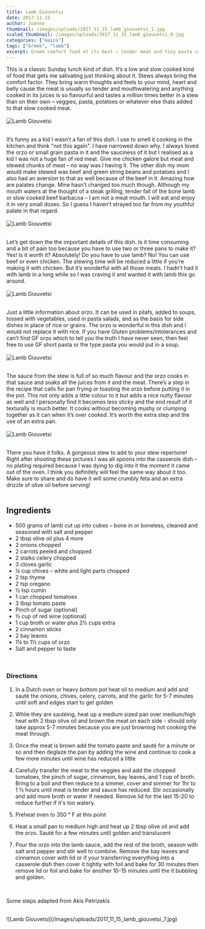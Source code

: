 ```yaml
---
title: Lamb Giouvetsi
date: 2017-11-15
author: Joanne
thumbnail: /images/uploads/2017_11_15_lamb_giouvetsi_1.jpg
scaled_thumbnail: /images/uploads/2017_11_15_lamb_giouvetsi_0.jpg
categories: ["mains"]
tags: ["Greek", "lamb"]
excerpt: Greek comfort food at its best – tender meat and tiny pasta cooked in the most mouthwatering sauce
---
```


This is a classic Sunday lunch kind of dish. It’s a low and slow cooked kind of food that gets me salivating just thinking about it.  Stews always bring the comfort factor.  They bring warm thoughts and feels to your mind, heart and belly cause the meat is usually so tender and mouthwatering and anything cooked in its juices is so flavourful and tastes a million times better in a stew than on their own &ndash; veggies, pasta, potatoes or whatever else thats added to that slow cooked meat.
<br>
<br>
![Lamb Giouvetsi](/images/uploads/2017_11_15_lamb_giouvetsi_2.jpg)
<br>
<br>

It’s funny as a kid I wasn’t a fan of this dish. I use to smell it cooking in the kitchen and think "not this again". I have narrowed down why. I always loved the orzo or small grain pasta in it and the sauciness of it but I realised as a kid I was not a huge fan of red meat. Give me chicken galore but meat and stewed chunks of meat &ndash; no way was I having it. The other dish my mom would make stewed was beef and green string beans and potatoes and I also had an aversion to that as well because of the beef in it. Amazing how are palates change.  Mine hasn’t changed too much though. Although my mouth waters at the thought of a steak grilling, tender fall of the bone lamb or slow cooked beef barbacoa &ndash; I am not a meat mouth. I will eat and enjoy it in very small doses. So I guess I haven’t strayed too far from my youthful palate in that regard.
<br>
<br>
![Lamb Giouvetsi](/images/uploads/2017_11_15_lamb_giouvetsi_3.jpg)
<br>
<br>

Let’s get down the the important details of this dish.  Is it time consuming and a bit of pain too because you have to use two or three pans to make it? Yes! Is it worth it? Absolutely! Do you have to use lamb? No! You can use beef or even chicken.  The stewing time will be reduced a little if you’re making it with chicken.  But it’s wonderful with all those meats. I hadn’t had it with lamb in a long while so I was craving it and wanted it with lamb this go around.
<br>
<br>
![Lamb Giouvetsi](/images/uploads/2017_11_15_lamb_giouvetsi_4.jpg)
<br>
<br>

Just a little information about orzo. It can be used in pilafs, added to soups, tossed with vegetables, used in pasta salads, and as the basis for side dishes in place of rice or grains. The orzo is wonderful in this dish and I would not replace it with rice. If you have Gluten problems/intolerances and can’t find GF orzo which to tell you the truth I have never seen, then feel free to use GF short pasta or the type pasta you would put in a soup.
<br>
<br>
![Lamb Giouvetsi](/images/uploads/2017_11_15_lamb_giouvetsi_5.jpg)
<br>
<br>

The sauce from the stew is full of so much flavour and the orzo cooks in that sauce and soaks all the juices from it and the meat. There’s a step in the recipe that calls for pan frying or toasting the orzo before putting it in the pot. This not only adds a little colour to it but adds a nice nutty flavour as well and I personally find it becomes less sticky and the end result of it texturally is much better. It cooks without becoming mushy or clumping together as it can when it’s over cooked. It’s worth the extra step and the use of an extra pan.
<br>
<br>
![Lamb Giouvetsi](/images/uploads/2017_11_15_lamb_giouvetsi_6.jpg)
<br>
<br>

There you have it folks. A gorgeous stew to add to your stew repertoire! Right after shooting these pictures I was all spoons into the casserole dish &ndash; no plating required because I was dying to dig into it the moment it came out of the oven. I think you definitely will feel the same way about it too. Make sure to share and do have it will some crumbly feta and an extra drizzle of olive oil before serving!
<br>
<br>

## Ingredients

* 500 grams of lamb cut up into cubes &ndash; bone in or boneless, cleaned and seasoned with salt and pepper
* 2 tbsp olive oil plus 4 more
* 2 onions chopped
* 2 carrots peeled and chopped
* 2 stalks celery chopped
* 3 cloves garlic
* &frac14; cup chives &ndash; white and light parts chopped
* 2 tsp thyme
* 2 tsp oregano
* &frac12; tsp cumin
* 1 can chopped tomatoes
* 3 tbsp tomato paste
* Pinch of sugar (optional)
* &frac12; cup of red wine (optional)
* 1 cup broth or water plus 2&frac12; cups extra
* 2 cinnamon sticks
* 2 bay leaves
* 1&frac14; to 1&frac12; cups of orzo
* Salt and pepper to taste
<br>

### Directions

1. In a Dutch oven or heavy bottom pot heat oil to medium and add and sauté the onions, chives, celery, carrots, and the garlic for 5-7 minutes until soft and edges start to get golden

1. While they are sautéing, heat up  a medium sized pan over medium/high heat with 2 tbsp olive oil and brown the meat on each side - should only take approx 5-7 minutes because you are just browning not cooking the meat through.

1. Once the meat is brown add the tomato paste and sauté for a minute or so and then deglaze the pan by adding the wine and continue to cook a few more minutes until wine has reduced a little

1. Carefully transfer the meat to the veggies and add the chopped tomatoes, the pinch of sugar, cinnamon, bay leaves, and 1 cup of broth. Bring to a boil and then reduce to a simmer, cover and simmer for 1hr to 1 &frac12; hours until meat is tender and sauce has reduced.  Stir occasionally and add more broth or water if needed. Remove lid for the last 15-20 to reduce further if it's too watery.

1. Preheat oven to 350 &deg; F at this point

1. Heat a small pan to medium high and heat up 2 tbsp olive oil and add the orzo. Sauté for a few minutes until golden and translucent

1. Pour the orzo into the lamb sauce, add the rest of the broth, season with salt and pepper and stir well to combine. Remove the bay leaves and cinnamon cover with lid or if your transferring everything into a casserole dish then cover it tightly with foil and bake for 30 minutes then remove lid or foil and bake for another 10-15 minutes until the it bubbling and golden.
<br>

Some steps adapted from Akis Petrizekis

<br>
![Lamb Giouvetsi](/images/uploads/2017_11_15_lamb_giouvetsi_7.jpg)

